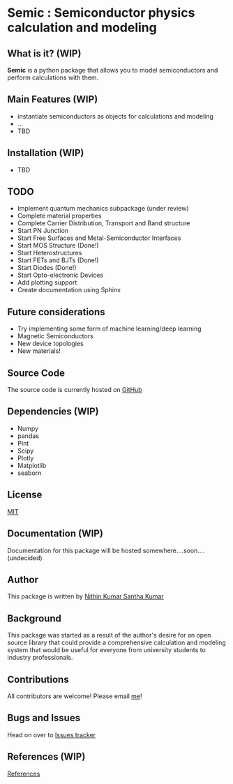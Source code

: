 

# Semic : Semiconductor physics calculation and modeling

## What is it? (WIP)

**Semic** is a python package that allows you to model semiconductors and perform calculations with them.

## Main Features (WIP)

   - instantiate semiconductors as objects for calculations and modeling
   - ...
   - TBD

## Installation (WIP)

   - TBD

## TODO

   - Implement quantum mechanics subpackage (under review)
   - Complete material properties
   - Complete Carrier Distribution, Transport and Band structure
   - Start PN Junction
   - Start Free Surfaces and Metal-Semiconductor Interfaces
   - Start MOS Structure (Done!)
   - Start Heterostructures
   - Start FETs and BJTs (Done!)
   - Start Diodes (Done!)
   - Start Opto-electronic Devices
   - Add plotting support
   - Create documentation using Sphinx

## Future considerations

   - Try implementing some form of machine learning/deep learning
   - Magnetic Semiconductors
   - New device topologies
   - New materials!

## Source Code

The source code is currently hosted on [GitHub](https://github.com/nkskumar/semic)

## Dependencies (WIP)

   - Numpy
   - pandas
   - Pint
   - Scipy
   - Plotly
   - Matplotlib
   - seaborn

## License

[MIT](LICENSE)

## Documentation (WIP)

Documentation for this package will be hosted somewhere....soon....(undecided)

## Author

This package is written by [Nithin Kumar Santha Kumar](https://twitter.com/nithin_ksk)

## Background

This package was started as a result of the author's desire for an open source library that could provide a comprehensive calculation and modeling system that would be useful for everyone from university students to industry professionals.

## Contributions

All contributors are welcome! Please email [me](mailto:nithinkumar.santhakumar@utdallas.edu)!

## Bugs and Issues

Head on over to [Issues tracker](https://github.com/nkskumar/semic/issues)

## References (WIP)

[References](REFERENCES.md)
